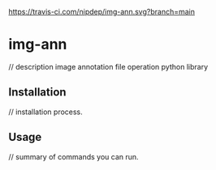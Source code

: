 https://travis-ci.com/nipdep/img-ann.svg?branch=main
# img-ann
 // description
image annotation file operation python library


## Installation
 // installation process.
 
## Usage
 // summary of commands you can run.
 
 

